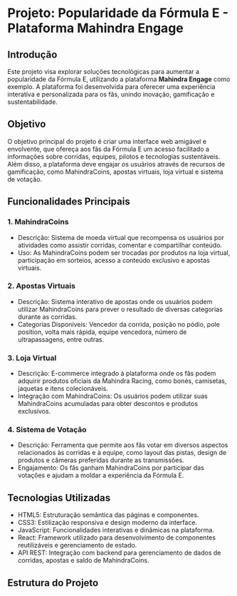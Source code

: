 # Projeto: Popularidade da Fórmula E - Plataforma Mahindra Engage

## Introdução

Este projeto visa explorar soluções tecnológicas para aumentar a popularidade da Fórmula E, utilizando a plataforma **Mahindra Engage** como exemplo. A plataforma foi desenvolvida para oferecer uma experiência interativa e personalizada para os fãs, unindo inovação, gamificação e sustentabilidade. 

## Objetivo

O objetivo principal do projeto é criar uma interface web amigável e envolvente, que ofereça aos fãs da Fórmula E um acesso facilitado a informações sobre corridas, equipes, pilotos e tecnologias sustentáveis. Além disso, a plataforma deve engajar os usuários através de recursos de gamificação, como MahindraCoins, apostas virtuais, loja virtual e sistema de votação.

## Funcionalidades Principais

### 1. MahindraCoins
- Descrição: Sistema de moeda virtual que recompensa os usuários por atividades como assistir corridas, comentar e compartilhar conteúdo.
- Uso: As MahindraCoins podem ser trocadas por produtos na loja virtual, participação em sorteios, acesso a conteúdo exclusivo e apostas virtuais.

### 2. Apostas Virtuais
- Descrição: Sistema interativo de apostas onde os usuários podem utilizar MahindraCoins para prever o resultado de diversas categorias durante as corridas.
- Categorias Disponíveis: Vencedor da corrida, posição no pódio, pole position, volta mais rápida, equipe vencedora, número de ultrapassagens, entre outras.

### 3. Loja Virtual
- Descrição: E-commerce integrado à plataforma onde os fãs podem adquirir produtos oficiais da Mahindra Racing, como bonés, camisetas, jaquetas e itens colecionáveis.
- Integração com MahindraCoins: Os usuários podem utilizar suas MahindraCoins acumuladas para obter descontos e produtos exclusivos.

### 4. Sistema de Votação
- Descrição: Ferramenta que permite aos fãs votar em diversos aspectos relacionados às corridas e à equipe, como layout das pistas, design de produtos e câmeras preferidas durante as transmissões.
- Engajamento: Os fãs ganham MahindraCoins por participar das votações e ajudam a moldar a experiência da Fórmula E.

## Tecnologias Utilizadas

- HTML5: Estruturação semântica das páginas e componentes.
- CSS3: Estilização responsiva e design moderno da interface.
- JavaScript: Funcionalidades interativas e dinâmicas na plataforma.
- React: Framework utilizado para desenvolvimento de componentes reutilizáveis e gerenciamento de estado.
- API REST: Integração com backend para gerenciamento de dados de corridas, apostas e saldo de MahindraCoins.

## Estrutura do Projeto
